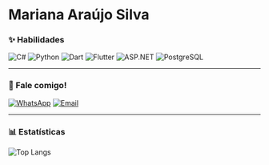 # Mariana Araújo Silva

### ✨ Habilidades
![C#](https://img.shields.io/badge/C%23-FF8DAA?style=for-the-badge&logo=c-sharp&logoColor=4B0082)
![Python](https://img.shields.io/badge/Python-87CEEB?style=for-the-badge&logo=python&logoColor=003366)
![Dart](https://img.shields.io/badge/Dart-BAA0FF?style=for-the-badge&logo=dart&logoColor=4B0082)
![Flutter](https://img.shields.io/badge/Flutter-7FDBFF?style=for-the-badge&logo=flutter&logoColor=003366)
![ASP.NET](https://img.shields.io/badge/ASP.NET-CDA0DD?style=for-the-badge&logo=dotnet&logoColor=4B0082)
![PostgreSQL](https://img.shields.io/badge/PostgreSQL-FFB7B2?style=for-the-badge&logo=postgresql&logoColor=4B0082)

---

### 💌 Fale comigo!
[![WhatsApp](https://img.shields.io/badge/WhatsApp-99FF99?style=for-the-badge&logo=whatsapp&logoColor=006400)](https://wa.me/5584988594714)
[![Email](https://img.shields.io/badge/Gmail-FF9999?style=for-the-badge&logo=gmail&logoColor=8B0000)](mailto:araujosl.mariana@gmail.com)

---

### 📊 Estatísticas
![Top Langs](https://github-readme-stats.vercel.app/api/top-langs/?username=mari-arujjo&layout=compact&theme=radical&width=500)
<!-- ![Mari's GitHub stats](https://github-readme-stats.vercel.app/api?username=mari-arujjo&show_icons=true&theme=radical) -->

